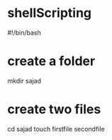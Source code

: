 # shellScripting

#!/bin/bash

# create a folder
mkdir sajad
# create two files
cd sajad
touch firstfile secondfile
